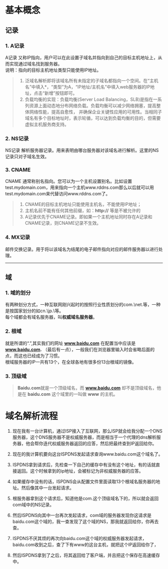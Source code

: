 # 基本概念
## 记录
### 1. A记录    
A记录 又称IP指向，用户可以在此设置子域名并指向到自己的目标主机地址上，从而实现通过域名找到服务器。    
说明：指向的目标主机地址类型只能使用IP地址。   

> 1) 泛域名解析即将该域名所有未指定的子域名都指向一个空间。在“主机名”中填入*，“类型”为A，“IP地址/主机名”中填入web服务器的IP地址，点击“新增”按钮即可。 
> 2) 负载均衡的实现：负载均衡(Server Load Balancing，SLB)是指在一系列资源上面动态地分布网络负载。负载均衡可以减少网络拥塞，提高整体网络性能，提高自愈性， 并确保企业关键性应用的可用性。当相同子域名有多个目标地址时，表示轮循，可以达到负载均衡的目的，但需要虚拟主机服务商支持。
### 2. NS记录
NS记录 解析服务器记录。用来表明由哪台服务器对该域名进行解析。这里的NS记录只对子域名生效。     

### 3. CNAME    
CNAME 通常称别名指向。您可以为一个主机设置别名。比如设置test.mydomain.com，用来指向一个主机www.rddns.com那么以后就可以用test.mydomain.com来代替访问www.rddns.com了。       

> 1. CNAME的目标主机地址只能使用主机名，不能使用IP地址；
> 2. 主机名前不能有任何其他前缀，如：**http://** 等是不被允许的
> 3. A记录优先于CNAME记录。即如果一个主机地址同时存在A记录和CNAME记录，则CNAME记录不生效。    

### 4. MX记录
邮件交换记录。用于将以该域名为结尾的电子邮件指向对应的邮件服务器以进行处理。

---

## 域
### 1. 域的划分
有两种划分方式，一种互联网刚兴起时的按照行业性质划分的com.\net.等，一种是按国家划分的如cn.\jp.\等。       
每个域都会有域名服务器，叫**权威域名服务器**。      

### 2. 根域
就是所谓的“.”,其实我们的网址 **www.baidu.com** 在配置当中应该是 **www.baidu.com.** （最后有一点），一般我们在浏览器里输入时会省略后面的点，而这也已经成为了习惯。        
根域服务器的IP一共有13个，在全球各地有很多份13台根域的镜像。    


### 3. 顶级域
> **Baidu.com**就是一个顶级域名，而 **www.baidu.com** 却不是顶级域名，他是在 **baidu.com** 这个域里的一叫做 **www** 的主机。

# 域名解析流程    
1. 现在我有一台计算机，通过ISP接入了互联网，那么ISP就会给我分配一个DNS服务器，这个DNS服务器不是权威服务器，而是相当于一个代理的dns解析服务器，他会帮你迭代权威服务器返回的应答，然后把最终查到IP返回给你。

2. 现在的我计算机要向这台ISPDNS发起请求查询www.baidu.com这个域名了。

3. ISPDNS拿到请求后，先检查一下自己的缓存中有没有这个地址，有的话就直接返回。这个时候拿到的ip地址，会被标记为非权威服务器的应答。

4. 如果缓存中没有的话，ISPDNS会从配置文件里面读取13个根域名服务器的地址。然后像其中一台发起请求。

5. 根服务器拿到这个请求后，知道他是com.这个顶级域名下的，所以就会返回com域中的NS记录。

6. 然后ISPDNS向其中一台再次发起请求，com域的服务器发现你这请求是baidu.com这个域的，我一查发现了这个域的NS，那我就返回给你，你再去查。

7. ISPDNS不厌其烦的再次向baidu.com这个域的权威服务器发起请求，baidu.com收到之后，查了下有www的这台主机，就把这个IP返回给你了，

8. 然后ISPDNS拿到了之后，将其返回给了客户端，并且把这个保存在高速缓存中。